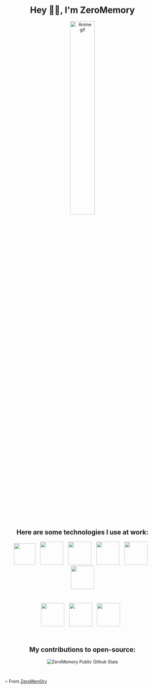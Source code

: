<h1 align="center"> Hey 👋🏽, I'm ZeroMemory </h1>


<p align="center">
<img alt="Anime gif" src="https://github.com/laynH/Anime-Girls-Holding-Programming-Books/blob/master/C/Renge_Reading_C_Programming_Language.jpg" width="40%" />
</p>
<br/>

<br/>


<h2 align="center">
  Here are some technologies I use at work:
</h2>
<p align="center">
<code><img height="70" src="https://raw.githubusercontent.com/isocpp/logos/master/cpp_logo.png"></code> &nbsp;&nbsp;
<code><img height="75" src="https://github.com/abranhe/programming-languages-logos/blob/master/src/c/c.png?raw=true"></code> &nbsp;&nbsp;
<code><img height="75" src="https://github.com/abranhe/programming-languages-logos/blob/master/src/csharp/csharp.png?raw=true"></code> &nbsp;&nbsp;
<code><img height="75" src="https://github.com/abranhe/programming-languages-logos/blob/master/src/css/css.png"></code> &nbsp;&nbsp;
<code><img height="75" src="https://github.com/abranhe/programming-languages-logos/blob/master/src/php/php.png"></code> &nbsp;&nbsp;
<code><img height="75" src="https://github.com/abranhe/programming-languages-logos/blob/master/src/python/python.png"></code>
</p>

<br/>

<p align="center">
<code><img height="75" src="https://raw.githubusercontent.com/gilbarbara/logos/f4c8e8b933aa80ce83b6d6d387e016bf4cb4e376/logos/microsoft-windows.svg"></code> &nbsp;&nbsp;
<code><img height="75" src="https://github.com/gilbarbara/logos/blob/master/logos/discord-icon.svg"></code> &nbsp;&nbsp;
<code><img height="75" src="https://github.com/gilbarbara/logos/blob/master/logos/github-icon.svg"></code> &nbsp;&nbsp;

</p>

<br/>

<h2 align="center">
    My contributions to open-source:
</h2>

<p align="center">
<img align="center" src="https://github-readme-stats.vercel.app/api?username=walczy&show_icons=true&title_color=fff&icon_color=109eff&text_color=9f9f9f&bg_color=151515" alt="ZeroMemory Public Github Stats">
</p>  

<br/>



⭐️ From [ZeroMem0ry](https://github.com/ZeroM3m0ry)

